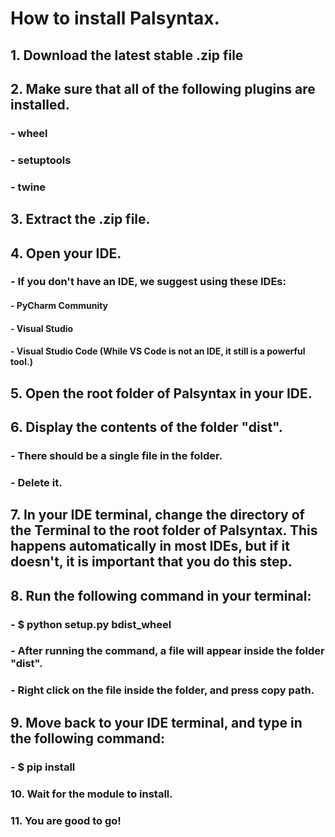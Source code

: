 # How to install Palsyntax.

## 1. Download the latest stable .zip file
## 2. Make sure that all of the following plugins are installed.

###   - wheel
###   - setuptools
###   - twine
  
  
## 3. Extract the .zip file.
## 4. Open your IDE.
  
###   - If you don't have an IDE, we suggest using these IDEs:
     
   #### - PyCharm Community
   #### - Visual Studio
   #### - Visual Studio Code (While VS Code is not an IDE, it still is a powerful tool.)
 
## 5. Open the root folder of Palsyntax in your IDE.
## 6. Display the contents of the folder "dist".
  
###   - There should be a single file in the folder.
###   - Delete it.
  
##   7. In your IDE terminal, change the directory of the Terminal to the root folder of Palsyntax. This happens automatically in most IDEs, but if it doesn't, it is important that you do this step.

##   8. Run the following command in your terminal:
  
###   - $ python setup.py bdist_wheel
    
   ### - After running the command, a file will appear inside the folder "dist".
   ### - Right click on the file inside the folder, and press copy path.

## 9. Move back to your IDE terminal, and type in the following command:

  ### - $ pip install <copied path>
  
  ### 10. Wait for the module to install.

  ### 11. You are good to go!
